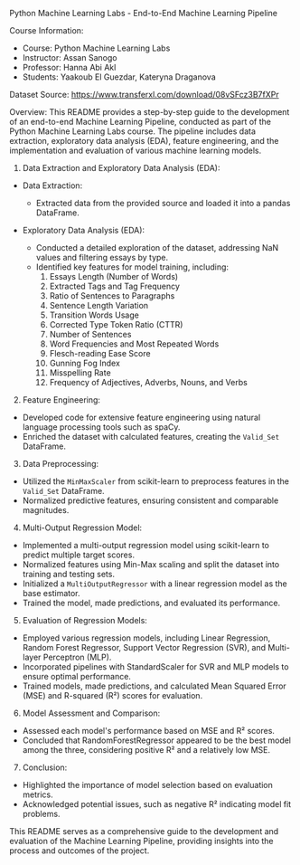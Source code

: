 Python Machine Learning Labs - End-to-End Machine Learning Pipeline

Course Information:
- Course: Python Machine Learning Labs
- Instructor: Assan Sanogo
- Professor: Hanna Abi Akl
- Students: Yaakoub El Guezdar, Kateryna Draganova

Dataset Source:
https://www.transferxl.com/download/08vSFcz3B7fXPr

Overview:
This README provides a step-by-step guide to the development of an end-to-end Machine Learning Pipeline, conducted as part of the Python Machine Learning Labs course. The pipeline includes data extraction, exploratory data analysis (EDA), feature engineering, and the implementation and evaluation of various machine learning models.

1. Data Extraction and Exploratory Data Analysis (EDA):
- Data Extraction:
  - Extracted data from the provided source and loaded it into a pandas DataFrame.

- Exploratory Data Analysis (EDA):
  - Conducted a detailed exploration of the dataset, addressing NaN values and filtering essays by type.
  - Identified key features for model training, including:
    1. Essays Length (Number of Words)
    2. Extracted Tags and Tag Frequency
    3. Ratio of Sentences to Paragraphs
    4. Sentence Length Variation
    5. Transition Words Usage
    6. Corrected Type Token Ratio (CTTR)
    7. Number of Sentences
    8. Word Frequencies and Most Repeated Words
    9. Flesch-reading Ease Score
    10. Gunning Fog Index
    11. Misspelling Rate
    12. Frequency of Adjectives, Adverbs, Nouns, and Verbs

 2. Feature Engineering:
- Developed code for extensive feature engineering using natural language processing tools such as spaCy.
- Enriched the dataset with calculated features, creating the `Valid_Set` DataFrame.

3. Data Preprocessing:
- Utilized the `MinMaxScaler` from scikit-learn to preprocess features in the `Valid_Set` DataFrame.
- Normalized predictive features, ensuring consistent and comparable magnitudes.

4. Multi-Output Regression Model:
- Implemented a multi-output regression model using scikit-learn to predict multiple target scores.
- Normalized features using Min-Max scaling and split the dataset into training and testing sets.
- Initialized a `MultiOutputRegressor` with a linear regression model as the base estimator.
- Trained the model, made predictions, and evaluated its performance.

5. Evaluation of Regression Models:
- Employed various regression models, including Linear Regression, Random Forest Regressor, Support Vector Regression (SVR), and Multi-layer Perceptron (MLP).
- Incorporated pipelines with StandardScaler for SVR and MLP models to ensure optimal performance.
- Trained models, made predictions, and calculated Mean Squared Error (MSE) and R-squared (R²) scores for evaluation.

6. Model Assessment and Comparison:
- Assessed each model's performance based on MSE and R² scores.
- Concluded that RandomForestRegressor appeared to be the best model among the three, considering positive R² and a relatively low MSE.

7. Conclusion:
- Highlighted the importance of model selection based on evaluation metrics.
- Acknowledged potential issues, such as negative R² indicating model fit problems.

This README serves as a comprehensive guide to the development and evaluation of the Machine Learning Pipeline, providing insights into the process and outcomes of the project.
